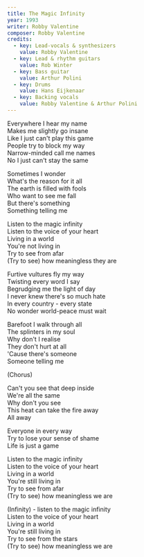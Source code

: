 ```yaml
---
title: The Magic Infinity
year: 1993
writer: Robby Valentine
composer: Robby Valentine
credits:
  - key: Lead-vocals & synthesizers
    value: Robby Valentine
  - key: Lead & rhythm guitars
    value: Rob Winter
  - key: Bass guitar
    value: Arthur Polini
  - key: Drums
    value: Hans Eijkenaar
  - key: Backing vocals
    value: Robby Valentine & Arthur Polini                   
---
```


<p>Everywhere I hear my name<br />
Makes me slightly go insane<br />
Like I just can't play this game<br />
People try to block my way<br />
Narrow-minded call me names<br />
No I just can't stay the same</p>

<p>Sometimes I wonder<br />
What's the reason for it all<br />
The earth is filled with fools<br />
Who want to see me fall<br />
But there's something<br />
Something telling me</p>

<p>Listen to the magic infinity<br />
Listen to the voice of your heart<br />
Living in a world<br />
You're not living in<br />
Try to see from afar<br />
(Try to see) how meaningless they are</p>

<p>Furtive vultures fly my way<br />
Twisting every word I say<br />
Begrudging me the light of day<br />
I never knew there's so much hate<br />
In every country - every state<br />
No wonder world-peace must wait</p>

<p>Barefoot I walk through all<br />
The splinters in my soul<br />
Why don't I realise<br />
They don't hurt at all<br />
'Cause there's someone<br />
Someone telling me</p>

<p>(Chorus)</p>

<p>Can't you see that deep inside<br />
We're all the same<br />
Why don't you see<br />
This heat can take the fire away<br />
All away</p>

<p>Everyone in every way<br />
Try to lose your sense of shame<br />
Life is just a game</p>

<p>Listen to the magic infinity<br />
Listen to the voice of your heart<br />
Living in a world<br />
You're still living in<br />
Try to see from afar<br />
(Try to see) how meaningless we are</p>

<p>(Infinity) - listen to the magic infinity<br />
Listen to the voice of your heart<br />
Living in a world<br />
You're still living in<br />
Try to see from the stars<br />
(Try to see) how meaningless we are</p>